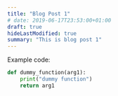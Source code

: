 ```yaml
---
title: "Blog Post 1"
# date: 2019-06-17T23:53:00+01:00
draft: true
hideLastModified: true
summary: "This is blog post 1"
---
```


Example code:

```python
def dummy_function(arg1):
    print("dummy function")
    return arg1 
```
